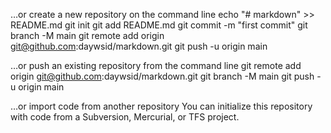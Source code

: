 …or create a new repository on the command line
echo "# markdown" >> README.md
git init
git add README.md
git commit -m "first commit"
git branch -M main
git remote add origin git@github.com:daywsid/markdown.git
git push -u origin main



…or push an existing repository from the command line
git remote add origin git@github.com:daywsid/markdown.git
git branch -M main
git push -u origin main

…or import code from another repository
You can initialize this repository with code from a Subversion, Mercurial, or TFS project.
